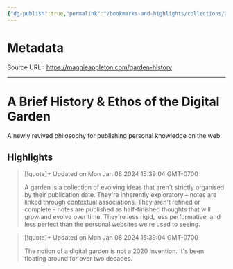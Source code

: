 ```yaml
---
{"dg-publish":true,"permalink":"/bookmarks-and-highlights/collections/articles/a-brief-history-and-ethos-of-the-digital-garden/","noteIcon":""}
---
```



# Metadata
Source URL:: https://maggieappleton.com/garden-history


---
# A Brief History &amp; Ethos of the Digital Garden

A newly revived philosophy for publishing personal knowledge on the web

## Highlights

> [!quote]+ Updated on Mon Jan 08 2024 15:39:04 GMT-0700
>
> A garden is a collection of evolving ideas that aren&#39;t strictly organised by their publication date. They&#39;re inherently exploratory – notes are linked through contextual associations. They aren&#39;t refined or complete - notes are published as half-finished thoughts that will grow and evolve over time. They&#39;re less rigid, less performative, and less perfect than the personal websites we&#39;re used to seeing.

> [!quote]+ Updated on Mon Jan 08 2024 15:39:04 GMT-0700
>
> The notion of a digital garden is not a 2020 invention. It&#39;s been floating around for over two decades.
